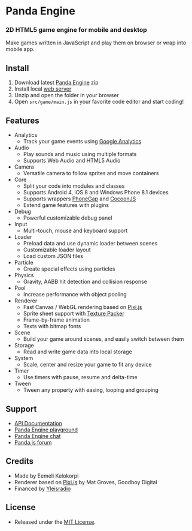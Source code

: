 # Panda Engine

### 2D HTML5 game engine for mobile and desktop

Make games written in JavaScript and play them on browser or wrap into mobile app.

## Install

1. Download latest [Panda Engine](https://github.com/ekelokorpi/panda.js-engine/archive/master.zip) zip
2. Install local [web server](https://www.google.com/search?q=install%20local%20web%20server&rct=j)
3. Unzip and open the folder in your browser
4. Open `src/game/main.js` in your favorite code editor and start coding!

## Features

- Analytics
	- Track your game events using [Google Analytics](http://www.google.com/analytics/)
- Audio
	- Play sounds and music using multiple formats
	- Supports Web Audio and HTML5 Audio
- Camera
	- Versatile camera to follow sprites and move containers
- Core
	- Split your code into modules and classes
	- Supports Android 4, iOS 8 and Windows Phone 8.1 devices
	- Supports wrappers [PhoneGap](http://www.phonegap.com) and [CocoonJS](http://www.ludei.com/cocoonjs)
	- Extend game features with plugins
- Debug
	- Powerful customizable debug panel
- Input
	- Multi-touch, mouse and keyboard support
- Loader
	- Preload data and use dynamic loader between scenes
	- Customizable loader layout
	- Load custom JSON files
- Particle
	- Create special effects using particles
- Physics
	- Gravity, AABB hit detection and collision response
- Pool
	- Increase performance with object pooling
- Renderer
	- Fast Canvas / WebGL rendering based on [Pixi.js](http://www.pixijs.com)
	- Sprite sheet support with [Texture Packer](http://www.codeandweb.com/texturepacker)
	- Frame-by-frame animation
	- Texts with bitmap fonts
- Scene
	- Build your game around scenes, and easily switch between them
- Storage
	- Read and write game data into local storage
- System
	- Scale, center and resize your game to fit any device
- Timer
	- Use timers with pause, resume and delta-time
- Tween
	- Tween any property with easing, looping and grouping	

## Support

- [API Documentation](http://www.pandajs.net/engine/docs)
- [Panda Engine playground](http://www.pandajs.net/engine/playground)
- [Panda Engine chat](https://gitter.im/ekelokorpi/panda.js-engine)
- [Panda.js forum](http://www.html5gamedevs.com/forum/19-pandajs/)

## Credits

- Made by Eemeli Kelokorpi
- Renderer based on [Pixi.js](http://www.pixijs.com) by Mat Groves, Goodboy Digital
- Financed by [Yleisradio](http://en.wikipedia.org/wiki/Yle)

## License

- Released under the [MIT License](http://opensource.org/licenses/MIT).
